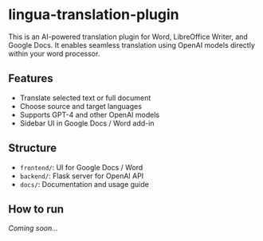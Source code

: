 # lingua-translation-plugin

This is an AI-powered translation plugin for Word, LibreOffice Writer, and Google Docs. It enables seamless translation using OpenAI models directly within your word processor.

## Features
- Translate selected text or full document
- Choose source and target languages
- Supports GPT-4 and other OpenAI models
- Sidebar UI in Google Docs / Word add-in

## Structure
- `frontend/`: UI for Google Docs / Word
- `backend/`: Flask server for OpenAI API
- `docs/`: Documentation and usage guide

## How to run
_Coming soon..._
